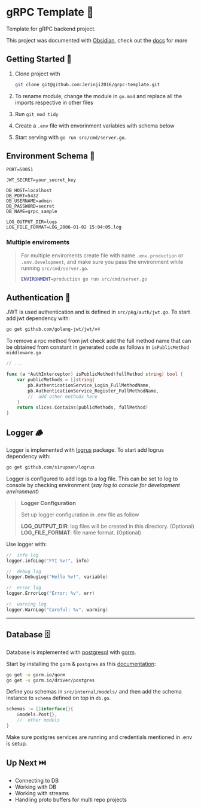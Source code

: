 # gRPC Template 🚀

Template for gRPC backend project.

This project was documented with [Obsidian](https://obsidian.md/), check out the [docs](https://github.com/Jerinji2016/grpc-template/tree/main/docs) for more

## Getting Started 🏁

1. Clone project with

    ```sh
    git clone git@github.com:Jerinji2016/grpc-template.git
    ```

2. To rename module, change the module in `go.mod` and replace all the imports respective in other files

3. Run `git mod tidy`

4. Create a `.env` file with envorinment variables with schema below

5. Start serving with `go run src/cmd/server.go`.

## Environment Schema 🍁

```dotenv
PORT=50051

JWT_SECRET=your_secret_key

DB_HOST=localhost
DB_PORT=5432
DB_USERNAME=admin
DB_PASSWORD=secret
DB_NAME=grpc_sample

LOG_OUTPUT_DIR=logs
LOG_FILE_FORMAT=LOG_2006-01-02 15:04:05.log
```

### Multiple enviroments

> For multiple enviroments create file with name `.env.production` or `.env.development`, and make sure you pass the environment while running `src/cmd/server.go`.
>
> ```sh
> ENVIRONMENT=production go run src/cmd/server.go
> ```

## Authentication 🔑

JWT is used authentication and is defined in `src/pkg/auth/jwt.go`. To start add jwt dependency with:

```sh
go get github.com/golang-jwt/jwt/v4
```

To remove a rpc method from jwt check add the full method name that can be obtained from constant in generated code as follows in `isPublicMethod` `middleware.go`

```go
// ...

func (a *AuthInterceptor) isPublicMethod(fullMethod string) bool {
    var publicMethods = []string{
        pb.AuthenticationService_Login_FullMethodName,
        pb.AuthenticationService_Register_FullMethodName,
        //  add other methods here
    }
    return slices.Contains(publicMethods, fullMethod)
}
```

## Logger 🪵

Logger is implemented with [logrus](https://pkg.go.dev/github.com/sirupsen/logrus) package. To start add logrus dependency with:

```sh
go get github.com/sirupsen/logrus
```

Logger is configured to add logs to a log file. This can be set to log to console by checking environment (*say log to console for development environment*)

> **Logger Configuration**
>
> Set up logger configuration in .env file as follow
>
> **LOG_OUTPUT_DIR**: log files will be created in this directory. (Optional)  
> **LOG_FILE_FORMAT**: file name format. (Optional)

Use logger with:

```go
//  info log
logger.infoLog("FYI %v!", info)

//  debug log
logger.DebugLog("Hello %v!", variable)

//  error log
logger.ErrorLog("Error: %v", err)

//  warning log
logger.WarnLog("Careful: %v", warning)
```

***

## Database 🗄️

Database is implemented with [postgresql](https://www.postgresql.org/) with [gorm](https://gorm.io/).

Start by installing the `gorm` & `postgres` as this [documentation](https://gorm.io/docs/connecting_to_the_database.html#PostgreSQL):

```sh
go get -u gorm.io/gorm
go get -u gorm.io/driver/postgres
```

Define you schemas in `src/internal/models/` and then add the schema instance to `schema` defined on top in `db.go`.

```go
schemas := []interface{}{
    &models.Post{},
    //  other models
}
```

Make sure postgres services are running and credentials mentioned in .env is setup.

## Up Next ⏭️

- Connecting to DB
- Working with DB
- Working with streams
- Handling proto buffers for multi repo projects
